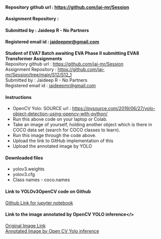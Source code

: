 #### Repository github url : https://github.com/jai-mr/Session
#### Assignment Repository : 
#### Submitted by : Jaideep R - No Partners
#### Registered email id : jaideepmr@gmail.com

**Student of EVA7 Batch awaiting EVA Phase II submitting EVA8 Transformer Assignments** </br>
Repository github url : https://github.com/jai-mr/Session </br>
Assignment Repository : https://github.com/jai-mr/Session/tree/main/S12/S12_1</br>
Submitted by : Jaideep R - No Partners</br>
Registered email id : jaideepmr@gmail.com</br>


#### Instructions<br/>
- OpenCV Yolo: SOURCE url : https://pysource.com/2019/06/27/yolo-object-detection-using-opencv-with-python/<br/>
- Run this above code on your laptop or Colab.<br/>
- Take an image of yourself, holding another object which is there in COCO data set (search for COCO classes to learn).<br/>
- Run this image through the code above.<br/>
- Upload the link to GitHub implementation of this<br/>
- Upload the annotated image by YOLO<br/>

#### Downloaded files
- yolov3.weights
- yolov3.cfg
- Class names - coco.names

#### Link to YOLOv3OpenCV code on Github<br/>
[Github Link for jupyter notebook](https://github.com/jai-mr/Session/blob/main/S12/S12_1/12_1_Assignment_Yolo3.ipynb)

#### Link to the image annotated by OpenCV YOLO inference</>
[Original Image Link](image/Self_1.jpeg)<br/>
[Annotated Image by Open CV Yolo inference](image/Self_1_bb.png)

 
